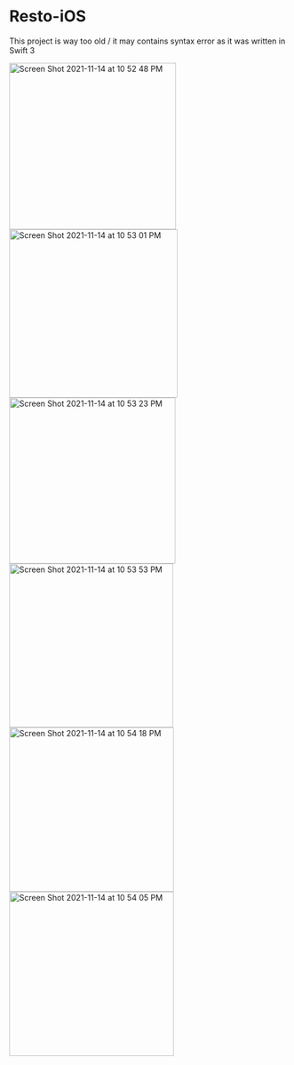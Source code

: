 # Resto-iOS


This project is way too old / it may contains syntax error as it was written in Swift 3

<img width="300" alt="Screen Shot 2021-11-14 at 10 52 48 PM" src="https://user-images.githubusercontent.com/5106303/141691573-d390b66e-068b-43c0-9cab-7fcf250f62ee.png">
<img width="303" alt="Screen Shot 2021-11-14 at 10 53 01 PM" src="https://user-images.githubusercontent.com/5106303/141691575-7f620eb6-a4aa-4ec3-8d3f-d0caa42ba68b.png">
<img width="299" alt="Screen Shot 2021-11-14 at 10 53 23 PM" src="https://user-images.githubusercontent.com/5106303/141691578-174ca558-c93d-4d69-a874-fe7e696c16cb.png">
<img width="295" alt="Screen Shot 2021-11-14 at 10 53 53 PM" src="https://user-images.githubusercontent.com/5106303/141691580-6102f0f3-febf-4a41-8f11-3a21ec280631.png">
<img width="296" alt="Screen Shot 2021-11-14 at 10 54 18 PM" src="https://user-images.githubusercontent.com/5106303/141691581-1dec770b-faba-447f-8797-d526d3aac4ff.png">
<img width="296" alt="Screen Shot 2021-11-14 at 10 54 05 PM" src="https://user-images.githubusercontent.com/5106303/141691582-1b5a5581-c3e9-43ef-b223-82d278489d71.png">
